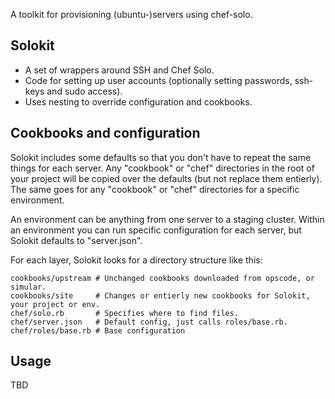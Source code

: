 A toolkit for provisioning (ubuntu-)servers using chef-solo.

Solokit
---

* A set of wrappers around SSH and Chef Solo. 
* Code for setting up user accounts (optionally setting passwords, ssh-keys and sudo access).
* Uses nesting to override configuration and cookbooks.

Cookbooks and configuration
---

Solokit includes some defaults so that you don't have to repeat the same things for each server. Any "cookbook" or "chef" directories in the root of your project will be copied over the defaults (but not replace them entierly). The same goes for any "cookbook" or "chef" directories for a specific environment.

An environment can be anything from one server to a staging cluster. Within an environment you can run specific configuration for each server, but Solokit defaults to "server.json".

For each layer, Solokit looks for a directory structure like this:

    cookbooks/upstream # Unchanged cookbooks downloaded from opscode, or simular.
    cookbooks/site     # Changes or entierly new cookbooks for Solokit, your project or env.
    chef/solo.rb       # Specifies where to find files.
    chef/server.json   # Default config, just calls roles/base.rb.
    chef/roles/base.rb # Base configuration

Usage
---

TBD

